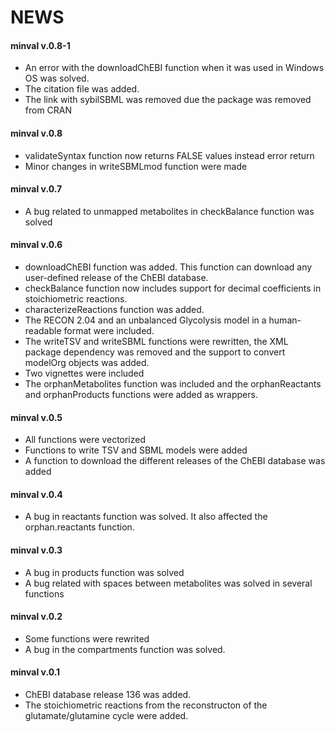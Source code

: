 NEWS
====

#### **minval v.0.8-1**

* An error with the downloadChEBI function when it was used in Windows OS was solved.
* The citation file was added.
* The link with sybilSBML was removed due the package was removed from CRAN

#### **minval v.0.8**

* validateSyntax function now returns FALSE values instead error return
* Minor changes in writeSBMLmod function were made

#### **minval v.0.7**

* A bug related to unmapped metabolites in checkBalance function was solved

#### **minval v.0.6**

* downloadChEBI function was added. This function can download any user-defined release of the ChEBI database.
* checkBalance function now includes support for decimal coefficients in stoichiometric reactions.
* characterizeReactions function was added.
* The RECON 2.04 and an unbalanced Glycolysis model in a human-readable format were included.
* The writeTSV and writeSBML functions were rewritten, the XML package dependency was removed and the support to convert modelOrg objects was added.
* Two vignettes were included
* The orphanMetabolites function was included and the orphanReactants and orphanProducts functions were added as wrappers.

#### **minval v.0.5**

* All functions were vectorized
* Functions to write TSV and SBML models were added
* A function to download the different releases of the ChEBI database was added

#### **minval v.0.4**

* A bug in reactants function was solved. It also affected the orphan.reactants function.

#### **minval v.0.3**
* A bug in products function was solved
* A bug related with spaces between metabolites was solved in several functions

#### **minval v.0.2**
* Some functions were rewrited
* A bug in the compartments function was solved.

#### **minval v.0.1**

* ChEBI database release 136 was added.
* The stoichiometric reactions from the reconstructon of the glutamate/glutamine cycle were added.

